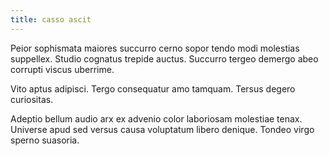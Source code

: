 ```yaml
---
title: casso ascit
---
```


Peior sophismata maiores succurro cerno sopor tendo modi molestias suppellex. Studio cognatus trepide auctus. Succurro tergeo demergo abeo corrupti viscus uberrime.

Vito aptus adipisci. Tergo consequatur amo tamquam. Tersus degero curiositas.

Adeptio bellum audio arx ex advenio color laboriosam molestiae tenax. Universe apud sed versus causa voluptatum libero denique. Tondeo virgo sperno suasoria.